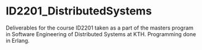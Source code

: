 # ID2201_DistributedSystems
Deliverables for the course ID2201  taken as a part of the masters program in Software Engineering of Distributed Systems at KTH. Programming done in Erlang.
